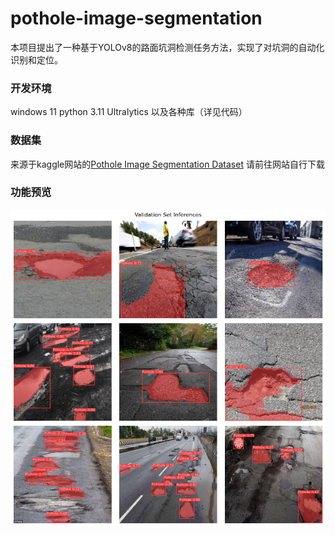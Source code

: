 # pothole-image-segmentation
本项目提出了一种基于YOLOv8的路面坑洞检测任务方法，实现了对坑洞的自动化识别和定位。

### 开发环境
windows 11
python 3.11
Ultralytics
以及各种库（详见代码）

### 数据集
来源于kaggle网站的[Pothole Image Segmentation Dataset](https://www.kaggle.com/datasets/farzadnekouei/pothole-image-segmentation-dataset)
请前往网站自行下载

### 功能预览
![效果图片](output.png)
